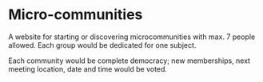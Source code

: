 # Micro-communities

A website for starting or discovering microcommunities with max. 7 people allowed. Each group would be dedicated for one subject.

Each community would be complete democracy; new memberships, next meeting location, date and time would be voted.
